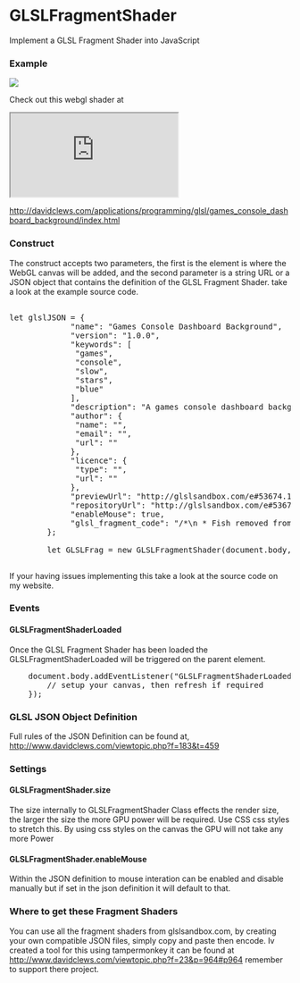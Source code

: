 # GLSLFragmentShader
Implement a GLSL Fragment Shader into JavaScript

<h3>Example</h3>

<img src="http://davidclews.com/applications/programming/glsl/games_console_dashboard_background/screenshot.png" />

Check out this webgl shader at

<iframe src="http://davidclews.com/applications/programming/glsl/games_console_dashboard_background/index.html"></iframe>

http://davidclews.com/applications/programming/glsl/games_console_dashboard_background/index.html

<h3>Construct</h3>

The construct accepts two parameters, the first is the element is where the WebGL canvas will be added, and the second parameter is a string URL or a JSON object that contains the definition of the GLSL Fragment Shader. take a look at the example source code.

<pre>

let glslJSON = {
		     "name": "Games Console Dashboard Background",
		     "version": "1.0.0",
		     "keywords": [
			  "games",
			  "console",
			  "slow",
			  "stars",
			  "blue"
		     ],
		     "description": "A games console dashboard background simulation, this is ideal for a website background.",
		     "author": {
			  "name": "",
			  "email": "",
			  "url": ""
		     },
		     "licence": {
			  "type": "",
			  "url": ""
		     },
		     "previewUrl": "http://glslsandbox.com/e#53674.1",
		     "repositoryUrl": "http://glslsandbox.com/e#53674.1",
		     "enableMouse": true,
		     "glsl_fragment_code": "/*\n * Fish removed from original shader.\n * Original shader from: https://www.shadertoy.com/view/ltdyDl\n * mixed with other shader from: // From ShaderToy https://www.shadertoy.com/view/Xtt3R4\n */\n\n#ifdef GL_ES\nprecision mediump float;\n#endif\n\n// glslsandbox uniforms\nuniform float time;\nuniform vec2 resolution;\n\n// shadertoy globals\nfloat iTime = 0.0;\nvec3  iResolution = vec3(0.0);\nconst vec4  iMouse = vec4(0.0);\n\n// Protect glslsandbox uniform names\n#define time        stemu_time\n\n// --------[ Original ShaderToy begins here ]---------- //\n\n// GLOBALS\n\n// position & direction\nvec3 pos_finn = vec3(0.), pos_eyes = vec3(0.);\nvec3 dir_eye = vec3(0.);\nmat3 dir_mouth = mat3(0.);\nvec3 dir_light = vec3(0.);\n\n// coloring and animation\nfloat heye = 0., weye = 0., beye = 0.;\nfloat hmouth = 0., cmouth = 0.;\nfloat hfinns = 0., htail = 0.;\nfloat puff = 0.;\nfloat time = 0.;\nfloat tim_tail = 0.;\nfloat ani_tail = 0., ani_mouth = 0.;\n\n// colors\nconst vec3 col_water = vec3(.3, .7, 1.);\nconst vec3 col_fish_1 = vec3(1., 0.4, 0.2);\nconst vec3 col_fish_2 = vec3(1., 0.8, 0.5);\nconst vec3 col_eyes = vec3(0.7, 0.75, 1.);\n\n// marching\nconst float maxdist = 5.;\nconst float det = .001;\n\n\n\n// USEFUL LITTLE FUNCTIONS\n\n// 2D rotation\nmat2 rot2D(float a) {\n  a = radians(a);\n  float s = sin(a);\n  float c = cos(a);\n  return mat2(c, s, -s, c);\n}\n\n// Align vector\nmat3 lookat(vec3 fw, vec3 up) {\n  fw = normalize(fw);\n  vec3 rt = normalize(cross(fw, normalize(up)));\n  return mat3(rt, cross(rt, fw), fw);\n}\n\n\n// Tile fold \nfloat fmod(float p, float c) { return abs(c - mod(p, c * 2.)) / c; }\n\n// Smooth min\nfloat smin(float a, float b, float k) {\n  float h = clamp(0.5 + 0.5 * (b - a) / k, 0.0, 1.0);\n  return mix(b, a, h) - k * h * (1.0 - h);\n}\n\n// Smooth max\nfloat smax(float a, float b, float k) {\n  float h = clamp(0.5 + 0.5 * (a - b) / k, 0.0, 1.0);\n  return mix(b, a, h) - k * h * (1.0 - h);\n}\n\n// Torus\nfloat sdTorus(vec3 p, vec2 t, vec3 s) {\n  p = p.yxz * s;\n  vec2 q = vec2(length(p.xz) - t.x, p.y);\n  return length(q) - t.y;\n}\n\n\n\n\n// BACKGROUND AND FOREGROUND FRACTAL\n\nfloat fractal(vec3 p) {\n  p += cos(p.z * 3. + time * 4.) * .02;\n  float depth = smoothstep(0., 6., -p.z + 5.);\n  p *= .3;\n  p = abs(2. - mod(p + vec3(0.4, 0.7, time * .07), 4.));\n  float ls = 0.;\n  float c = 0.;\n  for (int i = 0; i < 6; i++) {\n    p = abs(p) / min(dot(p, p), 1.) - .9;\n    float l = length(p);\n    c += abs(l - ls);\n    ls = l;\n  }\n  return .15 + smoothstep(0., 50., c) * depth * 4.;\n}\n\n// NORMALS AND LIGHTING\n\n\n\n\n\nfloat light(vec3 p, vec3 dir, vec3 n, float shw) {\n  float dif = pow(max(0., dot(dir_light, -n)), 3.);\n  float amb = pow(max(0., dot(dir, -n)), 3.);\n  return dif * .7 * shw + amb * .2 + .15;\n}\n\n// RAY MARCHING AND SHADING\n\nvec3 march(vec3 from, vec3 dir) {\n  vec3 odir = dir;\n  vec3 p = from + dir * 2.;\n  float fg = fractal(p + dir) * .55;\n  vec3 col = vec3(0.);\n  float totdist = 0.;\n  float d;\n  float v = 0.;\n  cmouth = 1.;\n\n  float fade = smoothstep(maxdist * .2, maxdist * .9, maxdist - totdist);\n  float ref = 1.;\n\n  col *= normalize(col_water + 1.5) * 1.7;\n  p = maxdist * dir;\n  vec3 bk = fractal(p) * ref * col_water;\n  float glow = pow(max(0., dot(dir, -dir_light)), 1.5+0.0*1.5);\n  vec3 glow_water = normalize(col_water+1.);\n  bk += glow_water*(glow*(1.-0.0*.7) + pow(glow, 8.) * 1.5) * 1.0;\n  col += v * .06 * glow * ref * glow_water;\n  col += bk + fg * col_water;\n  return col;\n}\n\n// MAIN\nuniform vec2 mouse;\nvoid mainImage(out vec4 fragColor, in vec2 fragCoord) {\n    \n  // Set globals\n  time = mod(iTime, 600.);\n  ani_mouth = -(mouse.y-.5)*16.;\n  puff = -.03+.5*smoothstep(.945, .95, abs(sin(time * .1)))+ani_mouth*.04;\n  pos_finn = normalize(vec3(0.35, -1, 0.));\n  pos_eyes = vec3(-1., -1.1, 1.) * .12;\n  //pos_eyes*=1.+vec3(-1.,1.,0.)*puff*.05;\n  dir_light = normalize(vec3(-.3, 0.2, 1.));\n  dir_mouth = lookat(normalize(vec3(-.4-puff*.1+ani_mouth*.03, 0., -1.)), vec3(0., 1., 0.));\n  tim_tail = time * 2.;\n  ani_tail = cos(tim_tail);\n\n  // Pixel coordinates\n  vec2 uv = fragCoord / iResolution.xy - .5;\n  vec2 uv2 = uv;\n  float ar = iResolution.x / iResolution.y; \n  uv.x *= ar;\n\n  // Camera\n  vec2 mouse = (iMouse.xy / iResolution.xy - .5) * 4.;\n  float tcam = (time+67.)*.05;\n  float zcam = smoothstep(.7, 1., cos(tcam)) * 1.8 - .3;\n  zcam -= smoothstep(.7, 1., -cos(tcam)) * 1.6;\n  if (iMouse.z < .1) mouse = vec2(sin(time * .15)*ar, zcam);\n  vec3 dir = normalize(vec3(uv, .9));\n  vec3 from = vec3(1., 0., -0.5 + mouse.y) * 1.25;\n  from.xy *= rot2D(-mouse.x * 40.);\n  dir = lookat(normalize(-from+vec3(sin(time*.5)*.3,cos(time*.25)*.1,0.)), vec3(0., 0., -1.)) * dir;\n\n\n\n  // March and color\n  vec3 col = march(from, dir);\n  col *= vec3(1.1, .9, .8);\n  col += dot(uv2, uv2) * vec3(0., 0.6, 1.) * .8;\n\n  // Output to screen\n  fragColor = vec4(col, 1.);\n}\n\nconst vec3 top = vec3(0.318, 0.831, 1.0);\nconst vec3 bottom = vec3(0.094, 0.141, 0.424);\nconst float widthFactor = 1.5;\n\nvec3 calcSine(vec2 uv, float speed, \n              float frequency, float amplitude, float shift, float offset,\n              vec3 color, float width, float exponent, bool dir)\n{\n    float angle = iTime * speed * frequency * -1.0 + (shift + uv.x) * 2.0;\n    \n    float y = sin(angle) * amplitude + offset;\n    float clampY = clamp(0.0, y, y);\n    float diffY = y - uv.y;\n    \n    float dsqr = distance(y, uv.y);\n    float scale = 1.0;\n    \n    if(dir && diffY > 0.0)\n    {\n        dsqr = dsqr * 4.0;\n    }\n    else if(!dir && diffY < 0.0)\n    {\n        dsqr = dsqr * 4.0;\n    }\n    \n    scale = pow(smoothstep(width * widthFactor, 0.0, dsqr), exponent);\n    \n    return min(color * scale, color);\n}\n\nvoid mainImage2( out vec4 fragColor, in vec2 fragCoord )\n{\n\tmainImage(gl_FragColor, gl_FragCoord.xy);\n    vec2 uv = fragCoord.xy / iResolution.xy;\n    vec3 color = gl_FragColor.xyz;// vec3(mix(bottom, top, uv.y));\n\n    color += calcSine(uv, 0.2, 0.20, 0.2, 0.0, 0.5,  vec3(0.3, 0.3, 0.3), 0.1, 15.0,false);\n    color += calcSine(uv, 0.4, 0.40, 0.15, 0.0, 0.5, vec3(0.3, 0.3, 0.3), 0.1, 17.0,false);\n    color += calcSine(uv, 0.3, 0.60, 0.15, 0.0, 0.5, vec3(0.3, 0.3, 0.3), 0.05, 23.0,false);\n\n    color += calcSine(uv, 0.1, 0.26, 0.07, 0.0, 0.3, vec3(0.3, 0.3, 0.3), 0.1, 17.0,true);\n    color += calcSine(uv, 0.3, 0.36, 0.07, 0.0, 0.3, vec3(0.3, 0.3, 0.3), 0.1, 17.0,true);\n    color += calcSine(uv, 0.5, 0.46, 0.07, 0.0, 0.3, vec3(0.3, 0.3, 0.3), 0.05, 23.0,true);\n    color += calcSine(uv, 0.2, 0.58, 0.05, 0.0, 0.3, vec3(0.3, 0.3, 0.3), 0.2, 15.0,true);\n\n    fragColor = vec4(color,1.0);\n}\n\n\n// --------[ Original ShaderToy ends here ]---------- //\n\n#undef time\n\nvoid main(void)\n{\n    iTime = time;\n    iResolution = vec3(resolution, 0.0);\nmainImage2(gl_FragColor, gl_FragCoord.xy);\n    \n}"
		};

		let GLSLFrag = new GLSLFragmentShader(document.body, glslJSON);

</pre>

If your having issues implementing this take a look at the source code on my website.

<h3>Events</h3>

<h4>GLSLFragmentShaderLoaded</h4>

Once the GLSL Fragment Shader has been loaded the GLSLFragmentShaderLoaded will be triggered on the parent element.

<pre>
    document.body.addEventListener("GLSLFragmentShaderLoaded", function(event){
    	// setup your canvas, then refresh if required 
    });
</pre>

<h3>GLSL JSON Object Definition</h3>

Full rules of the JSON Definition can be found at, http://www.davidclews.com/viewtopic.php?f=183&t=459

<h3>Settings</h3>

<h4>GLSLFragmentShader.size</h4>

The size internally to GLSLFragmentShader Class effects the render size, the larger the size the more GPU power will be required. Use CSS css styles to stretch this. By using css styles on the canvas the GPU will not take any more Power

<h4>GLSLFragmentShader.enableMouse</h4>

Within the JSON definition to mouse interation can be enabled and disable manually but if set in the json definition it will default to that.

<h3>Where to get these Fragment Shaders</h3>

You can use all the fragment shaders from glslsandbox.com, by creating your own compatible JSON files, simply copy and paste then encode. Iv created a tool for this using tampermonkey it can be found at http://www.davidclews.com/viewtopic.php?f=23&p=964#p964 remember to support there project.

